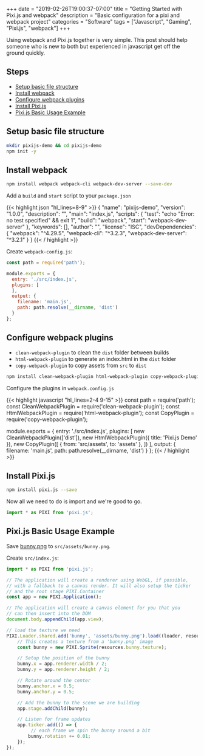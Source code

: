 +++
date = "2019-02-26T19:00:37-07:00"
title = "Getting Started with Pixi.js and webpack"
description = "Basic configuration for a pixi and webpack project"
categories = "Software"
tags = ["Javascript", "Gaming", "Pixi.js", "webpack"]
+++

Using webpack and Pixi.js together is very simple. This post should help someone who is new to both but experienced in javascript get off the ground quickly.

## Steps
- [Setup basic file structure](#setup-basic-file-structure)
- [Install webpack](#install-webpack)
- [Configure webpack plugins](#configure-webpack-plugins)
- [Install Pixi.js](#install-pixi-js)
- [Pixi.js Basic Usage Example](#pixi-js-basic-usage-example)

## Setup basic file structure

```bash
mkdir pixijs-demo && cd pixijs-demo
npm init -y
```

## Install webpack
```bash
npm install webpack webpack-cli webpack-dev-server --save-dev
```

Add a `build` and `start` script to your `package.json`

{{< highlight json "hl_lines=8-9" >}}
{
  "name": "pixijs-demo",
  "version": "1.0.0",
  "description": "",
  "main": "index.js",
  "scripts": {
    "test": "echo \"Error: no test specified\" && exit 1",
    "build": "webpack",
    "start": "webpack-dev-server"
  },
  "keywords": [],
  "author": "",
  "license": "ISC",
  "devDependencies": {
    "webpack": "^4.29.5",
    "webpack-cli": "^3.2.3",
    "webpack-dev-server": "^3.2.1"
  }
}
{{< / highlight >}}

Create `webpack-config.js`:

```javascript
const path = require('path');

module.exports = {
  entry: './src/index.js',
  plugins: [
  ],
  output: {
    filename: 'main.js',
    path: path.resolve(__dirname, 'dist')
  }
};
```

## Configure webpack plugins

- `clean-webpack-plugin` to clean the `dist` folder between builds
- `html-webpack-plugin` to generate an index.html in the `dist` folder
- `copy-webpack-plugin` to copy assets from `src` to `dist`

```bash
npm install clean-webpack-plugin html-webpack-plugin copy-webpack-plugin --save-dev
```

Configure the plugins in `webpack.config.js`

{{< highlight javascript "hl_lines=2-4 9-15" >}}
const path = require('path');
const CleanWebpackPlugin = require('clean-webpack-plugin');
const HtmlWebpackPlugin = require('html-webpack-plugin');
const CopyPlugin = require('copy-webpack-plugin');

module.exports = {
  entry: './src/index.js',
  plugins: [
    new CleanWebpackPlugin(['dist']),
    new HtmlWebpackPlugin({
      title: 'Pixi.js Demo'
    }),
    new CopyPlugin([
      { from: 'src/assets', to: 'assets' },
    ])
  ],
  output: {
    filename: 'main.js',
    path: path.resolve(__dirname, 'dist')
  }
};
{{< / highlight >}}

## Install Pixi.js

```bash
npm install pixi.js --save
```

Now all we need to do is import and we're good to go.
```javascript
import * as PIXI from 'pixi.js';
```

## Pixi.js Basic Usage Example

Save [bunny.png](bunny.png) to `src/assets/bunny.png`.

Create `src/index.js`:
```javascript
import * as PIXI from 'pixi.js';

// The application will create a renderer using WebGL, if possible,
// with a fallback to a canvas render. It will also setup the ticker
// and the root stage PIXI.Container
const app = new PIXI.Application();

// The application will create a canvas element for you that you
// can then insert into the DOM
document.body.appendChild(app.view);

// load the texture we need
PIXI.Loader.shared.add('bunny', 'assets/bunny.png').load((loader, resources) => {
    // This creates a texture from a 'bunny.png' image
    const bunny = new PIXI.Sprite(resources.bunny.texture);

    // Setup the position of the bunny
    bunny.x = app.renderer.width / 2;
    bunny.y = app.renderer.height / 2;

    // Rotate around the center
    bunny.anchor.x = 0.5;
    bunny.anchor.y = 0.5;

    // Add the bunny to the scene we are building
    app.stage.addChild(bunny);

    // Listen for frame updates
    app.ticker.add(() => {
         // each frame we spin the bunny around a bit
        bunny.rotation += 0.01;
    });
});
```